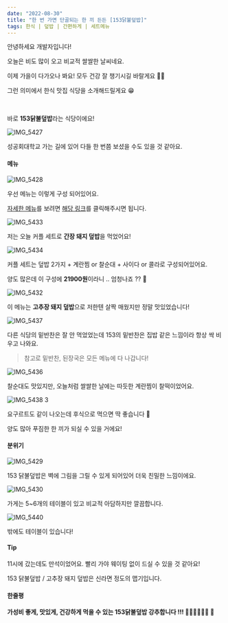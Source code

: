 ```yaml
---
date: "2022-08-30"
title: "한 번 가면 단골되는 한 끼 든든 [153닭불덮밥]"
tags: 한식 | 덮밥 | 간편하게 | 세트메뉴
---
```


안녕하세요 개발자입니다!

오늘은 비도 많이 오고 비교적 쌀쌀한 날씨네요.

이제 가을이 다가오나 봐요! 모두 건강 잘 챙기시길 바랄게요 🙏🏻

그런 의미에서 한식 맛집 식당을 소개해드릴게요 😁

<br />

바로 **153닭불덮밥**라는 식당이에요!

![IMG_5427](https://user-images.githubusercontent.com/63100352/187350311-b241ab95-4a5c-4533-a488-54b2f21dfc64.jpeg)

성공회대학교 가는 길에 있어 다들 한 번쯤 보셨을 수도 있을 것 같아요.

#### 메뉴

![IMG_5428](https://user-images.githubusercontent.com/63100352/187350202-f08a997b-bbc6-44f6-b7d9-530831b01c3f.jpeg)

우선 메뉴는 이렇게 구성 되어있어요.

[자세한 메뉴](https://www.onsuyum.com/Detail/153%EB%8B%AD%EB%B6%88%EB%8D%AE%EB%B0%A5)를 보려면 [해당 링크](https://www.onsuyum.com/Detail/153%EB%8B%AD%EB%B6%88%EB%8D%AE%EB%B0%A5)를 클릭해주시면 됩니다.

![IMG_5433](https://user-images.githubusercontent.com/63100352/187352415-bff87402-4372-411c-b931-22bc7ea1e9ff.jpeg)

저는 오늘 커플 세트로 **간장 돼지 덮밥**을 먹었어요!

![IMG_5434](https://user-images.githubusercontent.com/63100352/187352599-6dfab0ba-3631-40d3-a864-7c5545eff2ab.jpeg)

커플 세트는 덮밥 2가지 + 계란찜 or 찰순대 + 사이다 or 콜라로 구성되어있어요.

양도 많은데 이 구성에 **21900원**이라니 .. 엄청나죠 ?? 🤩

![IMG_5432](https://user-images.githubusercontent.com/63100352/187460015-fbeff5b4-d911-48df-a511-c0f05a9224a4.jpeg)

이 메뉴는 **고추장 돼지 덮밥**으로 저한텐 살짝 매웠지만 정말 맛있었습니다!

![IMG_5437](https://user-images.githubusercontent.com/63100352/187353290-0355fc58-942c-47d2-87be-b4b6cbcae370.jpeg)

다른 식당의 밑반찬은 잘 안 먹었었는데 153의 밑반찬은 집밥 같은 느낌이라 항상 싹 비우고 나와요.

> 참고로 밑반찬, 된장국은 모든 메뉴에 다 나갑니다!

![IMG_5436](https://user-images.githubusercontent.com/63100352/187354120-cd647693-7bf5-40c2-877f-7f4a32e45076.jpeg)

찰순대도 맛있지만, 오늘처럼 쌀쌀한 날에는 따듯한 계란찜이 찰떡이었어요.

![IMG_5438 3](https://user-images.githubusercontent.com/63100352/187361809-d55f3cba-636c-47fa-841e-ef17b0790d53.jpeg)

요구르트도 같이 나오는데 후식으로 먹으면 딱 좋습니다 🙂

양도 많아 푸짐한 한 끼가 되실 수 있을 거에요!

#### 분위기

![IMG_5429](https://user-images.githubusercontent.com/63100352/187350692-ca602358-bbaf-432c-9b0b-c3b352e2fb3d.jpeg)

153 닭불덮밥은 벽에 그림을 그릴 수 있게 되어있어 더욱 친밀한 느낌이에요.

![IMG_5430](https://user-images.githubusercontent.com/63100352/187354995-12a3cd9c-9eac-4fb5-a78d-2d0d7407218c.jpeg)

가게는 5~6개의 테이블이 있고 비교적 아담하지만 깔끔합니다.

![IMG_5440](https://user-images.githubusercontent.com/63100352/187354791-2d0fbdc0-9f38-493f-8af4-2efead8627dc.jpeg)

밖에도 테이블이 있습니다!

#### Tip

11시에 갔는데도 만석이었어요. 빨리 가야 웨이팅 없이 드실 수 있을 것 같아요!
<br />

153 닭불덮밥 / 고추장 돼지 덮밥은 신라면 정도의 맵기입니다.

#### 한줄평

**가성비 좋게, 맛있게, 건강하게 먹을 수 있는 153닭불덮밥 강추합니다 !!! 👍🏻👍🏻👍🏻 🍛**
